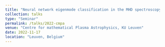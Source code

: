 ```yaml
---
title: "Neural network eigenmode classification in the MHD spectroscopy code Legolas"
collection: talks
type: "Seminar"
permalink: /talks/2022-cmpa
venue: "Centre for mathematical Plasma Astrophysics, KU Leuven"
date: 2022-11-17
location: "Leuven, Belgium"
---
```

